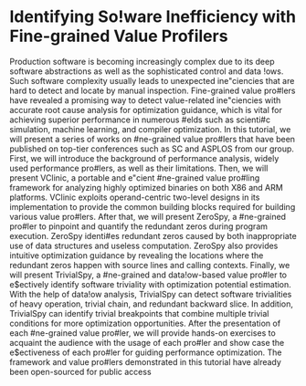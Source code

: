 # Identifying So!ware Inefficiency with Fine-grained Value Profilers

Production software is becoming increasingly complex due to its deep software abstractions as well as the
sophisticated control and data !ows. Such software complexity usually leads to unexpected ine"ciencies that
are hard to detect and locate by manual inspection. Fine-grained value pro#lers have revealed a promising way
to detect value-related ine"ciencies with accurate root cause analysis for optimization guidance, which is vital
for achieving superior performance in numerous #elds such as scienti#c simulation, machine learning, and
compiler optimization. In this tutorial, we will present a series of works on #ne-grained value pro#lers that
have been published on top-tier conferences such as SC and ASPLOS from our group. First, we will introduce
the background of performance analysis, widely used performance pro#lers, as well as their limitations. Then,
we will present VClinic, a portable and e"cient #ne-grained value pro#ling framework for analyzing highly
optimized binaries on both X86 and ARM platforms. VClinic exploits operand-centric two-level designs in its
implementation to provide the common building blocks required for building various value pro#lers. After
that, we will present ZeroSpy, a #ne-grained pro#ler to pinpoint and quantify the redundant zeros during
program execution. ZeroSpy identi#es redundant zeros caused by both inappropriate use of data structures
and useless computation. ZeroSpy also provides intuitive optimization guidance by revealing the locations
where the redundant zeros happen with source lines and calling contexts. Finally, we will present TrivialSpy, a
#ne-grained and data!ow-based value pro#ler to e$ectively identify software triviality with optimization
potential estimation. With the help of data!ow analysis, TrivialSpy can detect software trivialities of heavy
operation, trivial chain, and redundant backward slice. In addition, TrivialSpy can identify trivial breakpoints
that combine multiple trivial conditions for more optimization opportunities. After the presentation of each
#ne-grained value pro#ler, we will provide hands-on exercises to acquaint the audience with the usage of each
pro#ler and show case the e$ectiveness of each pro#ler for guiding performance optimization. The framework
and value pro#lers demonstrated in this tutorial have already been open-sourced for public access

